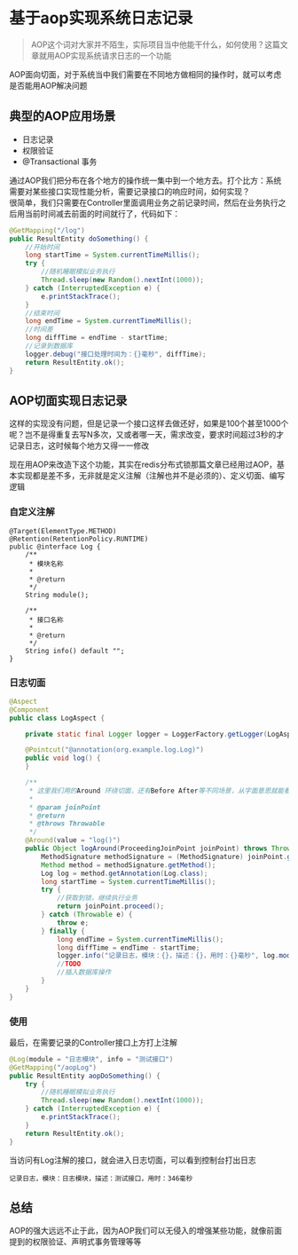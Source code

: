 # 基于aop实现系统日志记录
> AOP这个词对大家并不陌生，实际项目当中他能干什么，如何使用？这篇文章就用AOP实现系统请求日志的一个功能

AOP面向切面，对于系统当中我们需要在不同地方做相同的操作时，就可以考虑是否能用AOP解决问题

## 典型的AOP应用场景

- 日志记录
- 权限验证
- @Transactional 事务

通过AOP我们把分布在各个地方的操作统一集中到一个地方去。打个比方：系统需要对某些接口实现性能分析，需要记录接口的响应时间，如何实现？  
很简单，我们只需要在Controller里面调用业务之前记录时间，然后在业务执行之后用当前时间减去前面的时间就行了，代码如下：
```java
@GetMapping("/log")
public ResultEntity doSomething() {
    //开始时间
    long startTime = System.currentTimeMillis();
    try {
        //随机睡眠模拟业务执行
        Thread.sleep(new Random().nextInt(1000));
    } catch (InterruptedException e) {
        e.printStackTrace();
    }
    //结束时间
    long endTime = System.currentTimeMillis();
    //时间差
    long diffTime = endTime - startTime;
    //记录到数据库
    logger.debug("接口处理时间为：{}毫秒", diffTime);
    return ResultEntity.ok();
}
```
## AOP切面实现日志记录

这样的实现没有问题，但是记录一个接口这样去做还好，如果是100个甚至1000个呢？岂不是得重复去写N多次，又或者哪一天，需求改变，要求时间超过3秒的才记录日志，这时候每个地方又得一一修改

现在用AOP来改造下这个功能，其实在redis分布式锁那篇文章已经用过AOP，基本实现都是差不多，无非就是定义注解（注解也并不是必须的）、定义切面、编写逻辑
### 自定义注解
```
@Target(ElementType.METHOD)
@Retention(RetentionPolicy.RUNTIME)
public @interface Log {
    /**
     * 模块名称
     * 
     * @return
     */
    String module();

    /**
     * 接口名称
     * 
     * @return
     */
    String info() default "";
}
```
### 日志切面
```java
@Aspect
@Component
public class LogAspect {

    private static final Logger logger = LoggerFactory.getLogger(LogAspect.class);

    @Pointcut("@annotation(org.example.log.Log)")
    public void log() {
    }

    /**
     * 这里我们用的Around 环绕切面，还有Before After等不同场景，从字面意思就能看出之间的区别了
     *
     * @param joinPoint
     * @return
     * @throws Throwable
     */
    @Around(value = "log()")
    public Object logAround(ProceedingJoinPoint joinPoint) throws Throwable {
        MethodSignature methodSignature = (MethodSignature) joinPoint.getSignature();
        Method method = methodSignature.getMethod();
        Log log = method.getAnnotation(Log.class);
        long startTime = System.currentTimeMillis();
        try {
            //获取到锁，继续执行业务
            return joinPoint.proceed();
        } catch (Throwable e) {
            throw e;
        } finally {
            long endTime = System.currentTimeMillis();
            long diffTime = endTime - startTime;
            logger.info("记录日志，模块：{}，描述：{}，用时：{}毫秒", log.module(), log.info(), diffTime);
            //TODO
            //插入数据库操作
        }
    }
}
```
### 使用
最后，在需要记录的Controller接口上方打上注解
```java
@Log(module = "日志模块", info = "测试接口")
@GetMapping("/aopLog")
public ResultEntity aopDoSomething() {
    try {
        //随机睡眠模拟业务执行
        Thread.sleep(new Random().nextInt(1000));
    } catch (InterruptedException e) {
        e.printStackTrace();
    }
    return ResultEntity.ok();
}
```
当访问有Log注解的接口，就会进入日志切面，可以看到控制台打出日志
```
记录日志，模块：日志模块，描述：测试接口，用时：346毫秒
```

## 总结
AOP的强大远远不止于此，因为AOP我们可以无侵入的增强某些功能，就像前面提到的权限验证、声明式事务管理等等